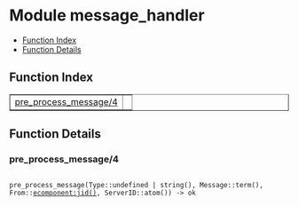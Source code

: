 

# Module message_handler #
* [Function Index](#index)
* [Function Details](#functions)


<a name="index"></a>

## Function Index ##


<table width="100%" border="1" cellspacing="0" cellpadding="2" summary="function index"><tr><td valign="top"><a href="#pre_process_message-4">pre_process_message/4</a></td><td></td></tr></table>


<a name="functions"></a>

## Function Details ##

<a name="pre_process_message-4"></a>

### pre_process_message/4 ###


<pre><code>
pre_process_message(Type::undefined | string(), Message::term(), From::<a href="ecomponent.md#type-jid">ecomponent:jid()</a>, ServerID::atom()) -&gt; ok
</code></pre>

<br></br>



